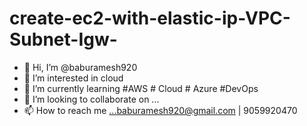 # create-ec2-with-elastic-ip-VPC-Subnet-Igw-

- 👋 Hi, I’m @baburamesh920
- 👀 I’m interested in cloud
- 🌱 I’m currently learning #AWS # Cloud # Azure #DevOps
- 💞️ I’m looking to collaborate on ...
- 📫 How to reach me ...baburamesh920@gmail.com | 9059920470

<!---
baburamesh920/baburamesh920 is a ✨ special ✨ repository because its `README.md` (this file) appears on your GitHub profile.
You can click the Preview link to take a look at your changes.
--->
